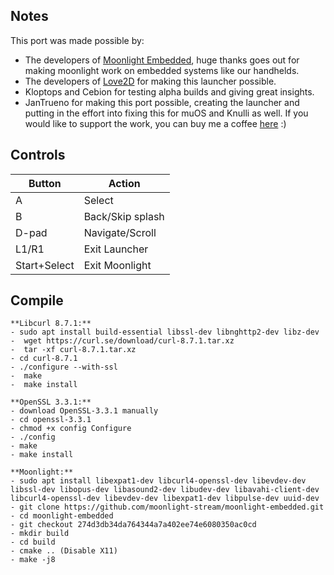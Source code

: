 ## Notes

This port was made possible by: 
- The developers of [Moonlight Embedded](https://github.com/moonlight-stream/moonlight-embedded), huge thanks goes out for making moonlight work on embedded systems like our handhelds.
- The developers of [Love2D](https://github.com/love2d/love) for making this launcher possible.
- Kloptops and Cebion for testing alpha builds and giving great insights.
- JanTrueno for making this port possible, creating the launcher and putting in the effort into fixing this for muOS and Knulli as well. If you would like to support the work, you can buy me a coffee [here](https://ko-fi.com/jantrueno) :)

## Controls

| Button | Action |
|--|--| 
|A |Select|
|B|Back/Skip splash|
|D-pad|Navigate/Scroll|
|L1/R1|Exit Launcher|
|Start+Select|Exit Moonlight|


## Compile

```shell
**Libcurl 8.7.1:**
- sudo apt install build-essential libssl-dev libnghttp2-dev libz-dev
-  wget https://curl.se/download/curl-8.7.1.tar.xz
-  tar -xf curl-8.7.1.tar.xz
- cd curl-8.7.1
- ./configure --with-ssl
-  make
-  make install

**OpenSSL 3.3.1:**
- download OpenSSL-3.3.1 manually
- cd openssl-3.3.1
- chmod +x config Configure
- ./config
- make
- make install

**Moonlight:**
- sudo apt install libexpat1-dev libcurl4-openssl-dev libevdev-dev libssl-dev libopus-dev libasound2-dev libudev-dev libavahi-client-dev libcurl4-openssl-dev libevdev-dev libexpat1-dev libpulse-dev uuid-dev
- git clone https://github.com/moonlight-stream/moonlight-embedded.git
- cd moonlight-embedded
- git checkout 274d3db34da764344a7a402ee74e6080350ac0cd
- mkdir build
- cd build
- cmake .. (Disable X11)
- make -j8
```
